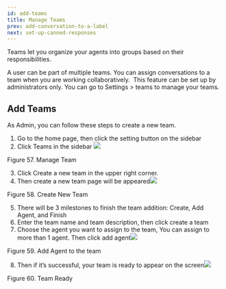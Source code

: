 ```yaml
---
id: add-teams
title: Manage Teams
prev: add-conversation-to-a-label
next: set-up-canned-responses
---
```


Teams let you organize your agents into groups based on their responsibilities.

A user can be part of multiple teams. You can assign conversations to a team when you are working collaboratively.  This feature can be set up by administrators only. You can go to Settings > teams to manage your teams.

## Add Teams

As Admin, you can follow these steps to create a new team.

1.  Go to the home page, then click the setting button on the sidebar
2.  Click Teams in the sidebar ![](https://lh6.googleusercontent.com/mCn43Bven-HEMahVo_dWHLENL0rA9WemyalE-YTnvGzHljqZ1w7Ay2CSUJDZXo1vK5OaO5YsrKIzivobKD7CVQ6doTt4FHNHKxcwD8gEfke51oSlmnW-QE6il_BcsftO6Mmrlw5b)

Figure 57. Manage Team

3.  Click Create a new team in the upper right corner.
4.  Then create a new team page will be appeared![](https://lh5.googleusercontent.com/946kKObB6LM6l5hlGgQyEmJRwU1Fbicc-P_6D6mYkoNqxk_QEjWr5TPmvIqD_LM2beh0MTjVny3RkUSLvFhWbatKrUH-J3x66Rdg5fKPyJP7TlPlzlrzt_q5pZTDs1-_TcPD3Z2l)

Figure 58. Create New Team

5.  There will be 3 milestones to finish the team addition: Create, Add Agent, and Finish
6.  Enter the team name and team description, then click create a team
7.  Choose the agent you want to assign to the team, You can assign to more than 1 agent. Then click add agent![](https://lh6.googleusercontent.com/gYFBvCxnIcK0iamXRjWXlAJtZuPixzoTO2AKTonYQlTqVVxHIHWxS9mI2XgYSmCaP4b74SRiLacZhF0ympyX7qL-HbXyeOTvlU2ABbQFwacVGhT4KEBI6h5zdDXKjQjGwkwkHGsH)

Figure 59. Add Agent to the team

8.  Then if it’s successful, your team is ready to appear on the screen![](https://lh4.googleusercontent.com/wGXMRNMJB1DgJlHM4o8ZTaE0iap0XxkyjnnOrTOk4oHhnWezQE0Zyrc6SRvmdGTrkrtf-8qtCqjEvKOEaiDF3aqlOYN6jwTs2P5HxpeCru-ohlPyLGhx6oR2N_kmAHsIVmno_4_M)

Figure 60. Team Ready
